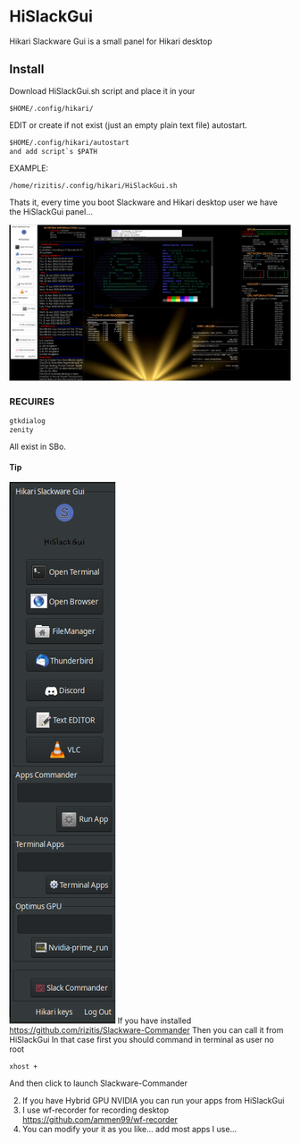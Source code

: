 # HiSlackGui
Hikari Slackware Gui is a small panel for Hikari desktop 

## Install
Download HiSlackGui.sh script and place it in your
```
$HOME/.config/hikari/
```
EDIT  or create if not exist (just an empty plain text file) autostart.
```
$HOME/.config/hikari/autostart
and add script`s $PATH
```
EXAMPLE:
```
/home/rizitis/.config/hikari/HiSlackGui.sh
```

Thats it, every time you boot Slackware and Hikari desktop user we have the HiSlackGui panel...



![HiSlackGui](https://github.com/rizitis/HiSlackGui/raw/main/hikari-slackware.png)

### RECUIRES
```
gtkdialog
zenity
```
All exist in SBo.

#### Tip
![HiSlackGui](https://github.com/rizitis/HiSlackGui/raw/main/Hikari%20Slackware%20Gui.png)
If you have installed https://github.com/rizitis/Slackware-Commander
Then you can call it from HiSlackGui
In that case first you should command in terminal as user no root
```
xhost +
```
And then click to launch Slackware-Commander


2) If you have Hybrid GPU NVIDIA you can run your apps from HiSlackGui
3) I use wf-recorder for recording desktop https://github.com/ammen99/wf-recorder
4) You can modify your it as you like... add most apps I use... 
